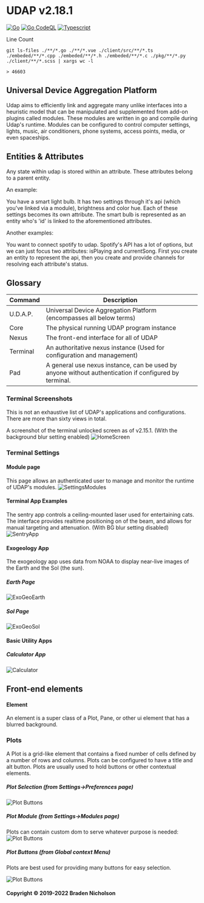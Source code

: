# UDAP v2.18.1

[![Go](https://github.com/bradenn/udap/actions/workflows/go.yml/badge.svg?branch=main)](https://github.com/bradenn/udap/actions/workflows/go.yml)
[![Go CodeQL](https://github.com/bradenn/udap/actions/workflows/codeql-analysis.yml/badge.svg?branch=main)](https://github.com/bradenn/udap/actions/workflows/codeql-analysis.yml)
[![Typescript](https://github.com/bradenn/udap/actions/workflows/ts.yml/badge.svg)](https://github.com/bradenn/udap/actions/workflows/ts.yml)

Line Count

```git ls-files ./**/*.go ./**/*.vue ./client/src/**/*.ts ./embeded/**/*.cpp ./embeded/**/*.h ./embeded/**/*.c ./pkg/**/*.py ./client/**/*.scss | xargs wc -l```

`> 46603`

## Universal Device Aggregation Platform

Udap aims to efficiently link and aggregate many unlike interfaces into a heuristic model that can be manipulated and
supplemented from add-on plugins called modules. These modules are written in go and compile during Udap's runtime.
Modules can be configured to control computer settings, lights, music, air conditioners, phone systems, access points,
media, or even spaceships.

## Entities & Attributes

Any state within udap is stored within an attribute. These attributes belong to a parent entity.

An example:

You have a smart light bulb. It has two settings through it's api (which you've linked via a module), brightness and
color hue. Each of these settings becomes its own attribute. The smart bulb is represented as an entity who's 'id' is
linked to the aforementioned attributes.

Another examples:

You want to connect spotify to udap. Spotify's API has a lot of options, but we can just focus two attributes:
isPlaying and currentSong. First you create an entity to represent the api, then you create and provide channels for
resolving each attribute's status.

## Glossary

| Command  | Description |
|----------| --- |
| U.D.A.P. | Universal Device Aggregation Platform (encompasses all below terms) |
| Core     | The physical running UDAP program instance |
| Nexus    | The front-end interface for all of UDAP |
| Terminal | An authoritative nexus instance (Used for configuration and management) |
| Pad      | A general use nexus instance, can be used by anyone without authentication if configured by terminal. |

### Terminal Screenshots

This is not an exhaustive list of UDAP's applications and configurations. There are more than sixty views in total.

A screenshot of the terminal unlocked screen as of v2.15.1. (With the background blur setting enabled)
![HomeScreen](./docs/images/home_2.15.1.png)

### Terminal Settings

#### Module page

This page allows an authenticated user to manage and monitor the runtime of UDAP's modules.
![SettingsModules](./docs/images/settings_modules.png)

#### Terminal App Examples

The sentry app controls a ceiling-mounted laser used for entertaining cats. The interface provides realtime positioning
on of the beam, and allows for manual targeting and attenuation.   (With BG blur setting disabled)
![SentryApp](./docs/images/app_sentry.png)

#### Exogeology App

The exogeology app uses data from NOAA to display near-live images of the Earth and the Sol (the sun).

##### Earth Page

![ExoGeoEarth](./docs/images/app_exogeo_earth.png)

##### Sol Page

![ExoGeoSol](./docs/images/app_exogeo_sol.png)

#### Basic Utility Apps

##### Calculator App

![Calculator](./docs/images/app_calculator.png)

## Front-end elements

#### Element

An element is a super class of a Plot, Pane, or other ui element that has a blurred background.

### Plots

A Plot is a grid-like element that contains a fixed number of cells defined by a number of rows and columns.
Plots can be configured to have a title and alt button. Plots are usually used to hold buttons or other contextual
elements.

##### Plot Selection (from Settings->Preferences page)

![Plot Buttons](./docs/images/plot_buttons.png)

##### Plot Module (from Settings->Modules page)

Plots can contain custom dom to serve whatever purpose is needed:
![Plot Buttons](./docs/images/plot_module.png)

##### Plot Buttons (from Global context Menu)

Plots are best used for providing many buttons for easy selection.

![Plot Buttons](./docs/images/plot_multi.png)

#### Copyright &copy; 2019-2022 Braden Nicholson
